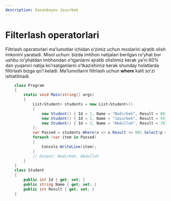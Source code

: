```yaml
---
description: Xasanboyev Jasurbek
---
```

# Filterlash operatorlari

Filtrlash operatorlari ma’lumotlar ichidan o’zimiz uchun moslarini ajratib olish imkonini yaratadi. Misol uchun: bizda imtihon natijalari berilgan ro’yhat bor ushbu ro’yhatdan imtihondan o’tganlarni ajratib olishimiz kerak ya’ni 60% dan yuqarori natija ko’rsatganlarni o’tkazishimiz kerak shunday holatlarda filtirlash bizga qo’l keladi.
Ma’lumotlarni filtrlash uchun **where** kalit so’zi ishlatilinadi.
```csharp
    class Program
    {
        static void Main(string[] args)
        {
            List<Student> students = new List<Student>()
            {
                new Student() { Id = 1, Name = "Nodirbek", Result = 80},
                new Student() { Id = 2, Name = "Jasurbek", Result = 59},
                new Student() { Id = 3, Name = "Abdulloh", Result = 70}
            };
            var Passed = students.Where(x => x.Result >= 60).Select(p => p.Name).ToList();
            foreach (var item in Passed)
            {
                Console.WriteLine(item);
            }
            // Output: Nodirbek, Abdulloh
        }
    }
    class Student
    {
        public int Id { get; set; }
        public string Name { get; set; }
        public int Result { get; set; }
    }
```
